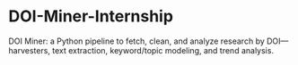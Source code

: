 # DOI-Miner-Internship
DOI Miner: a Python pipeline to fetch, clean, and analyze research by DOI—harvesters, text extraction, keyword/topic modeling, and trend analysis.
